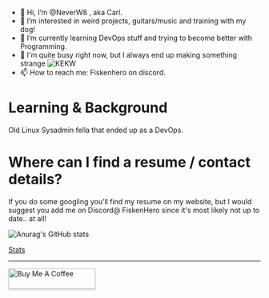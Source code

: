 - 👋 Hi, I’m @NeverW8 , aka Carl.
- 👀 I’m interested in weird projects, guitars/music and training with my dog!
- 🌱 I’m currently learning DevOps stuff and trying to become better with Programming.
- 💞️ I'm quite busy right now, but I always end up making something strange ![KEKW](https://cdn.frankerfacez.com/emoticon/381875/1)
- 📫 How to reach me: Fiskenhero on discord.

# Learning & Background

Old Linux Sysadmin fella that ended up as a DevOps.

# Where can I find a resume / contact details?

If you do some googling you'll find my resume on my website, but I would suggest you add me on Discord@ FiskenHero since it's most likely not up to date.. at all!


![Anurag's GitHub stats](https://github-readme-stats.vercel.app/api?username=neverw8&show_icons=true&theme=dracula)

[Stats](https://github.com/anuraghazra/github-readme-stats)

---
<a href="https://www.buymeacoffee.com/fiskenhero" target="_blank"><img src="https://www.buymeacoffee.com/assets/img/custom_images/orange_img.png" alt="Buy Me A Coffee" style="height: 41px !important;width: 174px !important;box-shadow: 0px 3px 2px 0px rgba(190, 190, 190, 0.5) !important;-webkit-box-shadow: 0px 3px 2px 0px rgba(190, 190, 190, 0.5) !important;" ></a>
